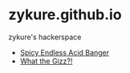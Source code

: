 # zykure.github.io

zykure's hackerspace

* [Spicy Endless Acid Banger](https://zykure.github.io/acid-banger/)
* [What the Gizz?!](https://zykure.github.io/what-the-gizz/)
